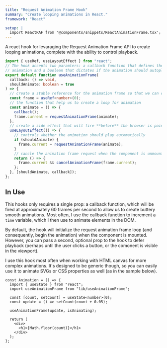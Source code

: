 ```yaml
---
title: "Request Animation Frame Hook"
summary: "Create looping animations in React."
framework: "React"

setup: |
  import ReactRAF from '@components/snippets/ReactAnimationFrame.tsx';
---
```


A react hook for levaraging the Request Animation Frame API to create looping animations, complete with the ability to control playback.

```ts title="useAnimationFrame.ts"
import { useRef, useLayoutEffect } from "react";
// The hook accepts two paramters: a callback function that defines the
// animation and a boolean that dictates if the animation should autoplay
export default function useAnimationFrame(
  callback: () => void,
  shouldAnimate: boolean = true
) => {
  // create a stable reference for the animation frame so that we can cancle it later
  const frame = useRef<number>(0);
  // the function that help us to create a loop for animation
  const animate = () => {
    callback();
    frame.current = requestAnimationFrame(animate);
  };
  // create a side effect that will fire **before** the browser is painted
  useLayoutEffect(() => {
    // controls whether the animation should play automatically
    if (shouldAnimate) {
      frame.current = requestAnimationFrame(animate);
    }
    // cancle the animation frame request when the component is unmounted/re-rendered
    return () => {
      frame.current && cancelAnimationFrame(frame.current);
    };
  }, [shouldAnimate, callback]);
};
```

## In Use

This hooks only requires a single prop: a callback function, which will be fired at approximately 60 frames per second to allow us to create buttery smooth animations. Most often, I use the callback function to increment a `time` variable, which I then use to animate elements in the DOM.

By default, the hook will initialize the request animation frame loop (and consequently, begin the animation) when the component is mounted. However, you can pass a second, optional prop to the hook to defer playback (perhaps until the user clicks a button, or the comonent is visible in the viewport).

I use this hook most often when working with HTML canvas for more complex animations. It's designed to be generic though, so you can easily use it to animate SVGs or CSS properties as well (as in the sample below).

<ReactRAF client:only="react" />

```tsx title="ReactAnimationFrame.tsx"
const Animation = () => {
  import { useState } from "react";
  import useAnimationFrame from "lib/useAnimationFrame";

  const [count, setCount] = useState<number>(0);
  const update = () => setCount(count + 0.05);

  useAnimationFrame(update, isAnimating);

  return (
    <div>
      <h1>{Math.floor(count)}</h1>
    </div>
  );
};
```

